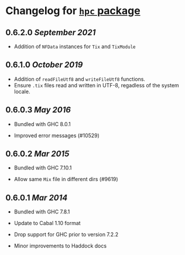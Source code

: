 # Changelog for [`hpc` package](http://hackage.haskell.org/package/hpc)
## 0.6.2.0  *September 2021*

  * Addition of `NFData` instances for `Tix` and `TixModule`

## 0.6.1.0  *October 2019*

  * Addition of `readFileUtf8` and `writeFileUtf8` functions.
  * Ensure `.tix` files read and written in UTF-8, regadless of the system locale.

## 0.6.0.3  *May 2016*

  * Bundled with GHC 8.0.1

  * Improved error messages (#10529)

## 0.6.0.2  *Mar 2015*

  * Bundled with GHC 7.10.1

  * Allow same `Mix` file in different dirs (#9619)

## 0.6.0.1  *Mar 2014*

  * Bundled with GHC 7.8.1

  * Update to Cabal 1.10 format

  * Drop support for GHC prior to version 7.2.2

  * Minor improvements to Haddock docs
